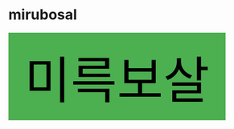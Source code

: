 # mirubosal
<!DOCTYPE html>
<html lang="en" dir="ltr">
  <head>
    <button  type="button" onclick="javascript:btn('미르입니까?' )" span style="background-color: #4CAF50; /* Green */
    border: none;
    font-size: 100px;
    color: black;
    padding: 15px 32px;
    text-align: center;
    text-decoration: none;
    display: inline-block;">
미륵보살</button>
    <meta charset="utf-8">
    <title></title>
  </head>
  <body>

  </body>
</html>
